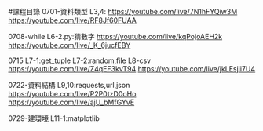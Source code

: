 #課程目錄
0701-資料類型
L3,4:
https://youtube.com/live/7N1hFYQiw3M
https://youtube.com/live/RF8Jf60FUAA

0708-while
L6-2.py:猜數字
https://youtube.com/live/kqPojoAEH2k
https://youtube.com/live/_K_6jucfEBY

0715
L7-1:get_tuple
L7-2:random,file
L8-csv
https://youtube.com/live/Z4qEF3kvT94
https://youtube.com/live/jkLEsjii7U4

0722-資料結構
L9,10:requests,url,json
https://youtube.com/live/P2P0tzD0oHo
https://youtube.com/live/ajU_bMfGYvE

0729-建環境
L11-1:matplotlib